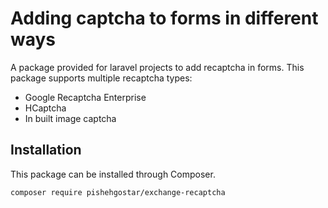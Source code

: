 # Adding captcha to forms in different ways
A package provided for laravel projects to add recaptcha in forms. This package supports multiple recaptcha types:
- Google Recaptcha Enterprise
- HCaptcha
- In built image captcha

## Installation
This package can be installed through Composer.

``` bash
composer require pishehgostar/exchange-recaptcha
```

